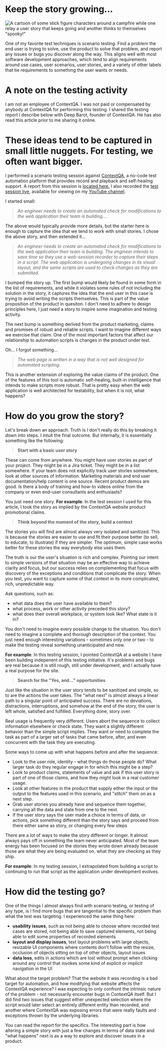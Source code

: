 Keep the story growing...
========================================================
![A cartoon of some stick figure characters around a campfire while one relay a user story that keeps going and another thinks to themselves "spooky!"](/assets/growuserstories.png)

One of my favorite test techniques is scenario testing. Find a problem
the end user is trying to solve, use the product to solve that
problem, and report any issues or bugs you discover along the
way. This aligns well with most software development approaches,
which tend to align requirements around use cases, user scenarios,
user stories, and a variety of other labels that tie requirements
to something the user wants or needs.

A note on the testing activity
========================================================
I am not an employee of ContextQA. I was not paid or compensated
by anybody at ContextQA for performing this testing. I shared
the testing report I describe below with Deep Barot, founder
of ContextQA. He has also read this article prior to me
sharing it online.

These ideas tend to be captured in small little nuggets. For testing, we often want bigger.
========================================================
I performed a scenario testing session against <a href="https://contextqa.com/">ContextQA</a>,
a no-code test automation platform that provides record and playback and
self-healing support. A report from this session is <a href="/assets/Test_Session_Using_ContextQA_to_test_website_with_problematic_identifiers.pdf">located here.</a>
I also recorded the <a href="https://www.youtube.com/watch?v=pYnLrLDfRvQ">test session live</a>, available for viewing on my
<a href="https://www.youtube.com/@SoftwareTesting-bv6di">YouTube channel</a>.

I started small:

> _An engineer needs to create an automated check for modifications to
> the web application their team is building...._

The above would typically provide more details, but the starter here is
enough to capture the idea that we tend to work with small stories. I chose
the above story, and then extended it...

> _An engineer needs to create an automated check for modifications to
> the web application their team is building. The engineer intends to save
> time so they use a web-session recorder to capture their steps in a script.
> The web application is undergoing changes in its visual layout, and the
> same scripts are used to check changes as they are submitted._

I bumped the story up. The first bump would likely be found in some
form in the list of requirements, and while it violates some rules of
not including the solution in the story, it captures the idea
that the end user in this case is trying to avoid writing the scripts themselves.
This is part of the value proposition of the product in quesiton. I don't
need to adhere to design principles here, I just need a story to
inspire some imagination and testing activity.

The next bump is something derived from the product marketing, claims and
promises of robust and reliable scripts. I want to imagine different ways we
exercise that claim. One of the most important factors that affect our relationship
to automation scripts is changes in the product under test.

Oh... I forgot something...

> _The web page is written in a way that is not well designed for automated scripting._

This is another extension of exploring the value claims of the product. One
of the features of this tool is automatic self-healing, built-in intelligence
that intends to make scripts more robust. That is pretty easy when the web
application is well architected for testability, but when it is not, what happens?

How do you grow the story?
========================================================
Let's break down an approach. Truth is I don't really do this by breaking
it down into steps. I intuit the final outcome. But internally, it is essentially
something like the following:

> __Start with a basic user story__

These can come from anywhere. You might have user stories as part of your project. They might
be in a Jira ticket. They might be in a list somewhere.
If your team does not explicitly track user stories somewhere, look at other sources of
information. Marketing materials and end user documentation/help content is one source. Recent
product demos are good. Is there a body of training and how-to videos online from
the company or even end-user consultants and enthusiasts?

You just need one story.
__For example__: In the test session I used for this article, I took the story as implied by the ContextQA website product promotional claims.

> __Think beyond the moment of the story, build a context__

The stories you will find are almost always very isolated and sanitized. This is
because the stories are easier to use and fit their purpose better (to sell, to educate,
to illustrate) if they are simpler. The optimum, simple case works better for
these stories the way everybody else uses them.

The truth is our the user's situation is rich and complex. Pointing
our intent to simple versions of that situation may be an effective
way to achieve clarity and focus, but our success relies on complementing that
focus with discovery of the exceptions and conditions that complicate the story.
When you test, you want to capture some of that context in its
more complicated, rich, unpredictable way.

Ask questions, such as:
- what data does the user have available to them?
- what process, work or other activity preceded this story?
- what does their overall workplace, or system look like? What state is it in?

You don't need to imagine every possible change to the situation. You
don't need to imagine a complete and thorough description of the context.
You just need enough interesting variations - sometimes only one or two - to
make the testing reveal something unanticipated and new.

__For example__: In this testing session, I pointed ContextQA at a website I have
been building indepenent of this testing initiative. It's problems and bugs
are real because it is still rough, still under development, and I actually
have a real purpose for the site.

> __Search for the "Yes, and..." opportunities__

Just like the situation in the user story tends to be sanitized and simple,
so to are the actions the user takes. The "what next" is almost always a linear
path to a singular point of anticipated success. There are no deviations, distractions,
interruptions, and somehow at the end of the story, the user is left whole,
satisfied and fulfilled. Everything done, story over.

Real usage is frequently very different. Users abort the sequence to
collect information elsewhere or check state. They want a slightly different
behavior than the simple script implies. They want or need to complete the
task as part of a larger set of tasks that came before, after, and even concurrent
with the task they are executing.

Some ways to come up with what happens before and after the sequence:
- Look to the user role, identity - what things do those people do? What larger task do they regular engage in for which this might be a step?
- Look to product claims, statements of value and ask if this user story is part of one of those claims, and how they might look in a real customer usage.
- Look at other features in the product that supply either the input or the output to the features used in this scenario, and "stitch" them on as a next step.
- Grab user stories you already have and sequence them together, carrying all the data and state from one to the next.
- If the user story says the user made a choice in terms of data, or actions, pick something different than the story says and proceed from there either same as story, or changing every few steps

There are a lot of ways to make the story different or longer. It almost always pays off in
something the team never anticipated. Most of the team energy has been focused on
the stories they wrote down already because those are what they are being
evaluated on, what they are checking as they ship.

__For example__: In my testing session, I extrapolated from building a script
to continuing to run that script as the application under development
evolves.

How did the testing go?
===========================================================
One of the things I almost always find with scenario testing,
or testing of any type, is I find more bugs that are tangential
to the specific problem than what the test was targeting. I experienced
the same thing here:

- __usability issues__, such as not being able to choose where recorded test cases are stored, not being able to save captured elements, not being able to edit some properties of recorded elements
- __layout and display issues__, text layout problems with large objects, resizable UI components where contents don't follow with the resize, occlusion of objects sitting on top of other objects, layout issues
- __data loss__, edits in actions which are lost without prompt when clicking around any control that invokes some kind of explicit or implicit navigation in the UI

What about the target problem? That the website it was recording is
a bad target for automation, and how modifying that website
affects the ContextQA experience? I was expecting to only confront
the intrinsic nature of the problem - not necessarily encounter bugs
in ContextQA itself. But I did find two issues that suggest either unexpected
selection where the script would later select an entirely different
entity than recorded, and another where ContextQA was exposing errors
that were really faults and exceptions thrown by the underlying libraries.

You can read the report for the specifics. The interesting part
is how altering a simple story with just a few changes in terms of
data state and "what happens" next is as a way to explore
and discover issues in a product.

